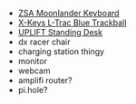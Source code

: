 - [ZSA Moonlander Keyboard](https://www.zsa.io/moonlander/)
- [X-Keys L-Trac Blue Trackball](https://xkeys.com/l-tracblu.html)
- [UPLIFT Standing Desk](https://www.upliftdesk.com/uplift-v2-standing-desk-v2-or-v2-commercial/)
- dx racer chair
- charging station thingy
- monitor
- webcam
- amplifi router?
- pi.hole?
<!--stackedit_data:
eyJoaXN0b3J5IjpbLTcwMjczMjY5MCwtMTEyMDY3OTQwNl19
-->